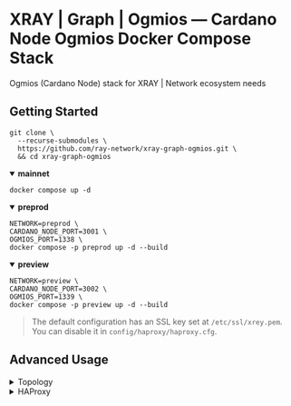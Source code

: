 # XRAY | Graph | Ogmios — Cardano Node Ogmios Docker Compose Stack

Ogmios (Cardano Node) stack for XRAY | Network ecosystem needs

## Getting Started
``` console
git clone \
  --recurse-submodules \
  https://github.com/ray-network/xray-graph-ogmios.git \
  && cd xray-graph-ogmios
```

<details open>
  <summary><b>mainnet</b></summary>

``` console
docker compose up -d
```

</details>
  
<details open>
  <summary><b>preprod</b></summary>

``` console
NETWORK=preprod \
CARDANO_NODE_PORT=3001 \
OGMIOS_PORT=1338 \
docker compose -p preprod up -d --build
```

</details>
  
<details open>
  <summary><b>preview</b></summary>

``` console
NETWORK=preview \
CARDANO_NODE_PORT=3002 \
OGMIOS_PORT=1339 \
docker compose -p preview up -d --build
```

</details>

> The default configuration has an SSL key set at `/etc/ssl/xrey.pem`. You can disable it in `config/haproxy/haproxy.cfg`.

## Advanced Usage
<details>
  <summary>Topology</summary>

If you need to specify which connections the Cardano Node should establish (useful if you are using node as a relay) - edit the [topology.json](https://github.com/ray-network/xray-graph-ogmios/blob/main/config/cardano-node-ogmios/topology.json) file before run the `docker compose up` command.

</details>

<details>
  <summary>HAProxy</summary>

By default, all container ports are bound to 127.0.0.1, so these ports are not available outside the server. Replace `127.0.0.1:${OGMIOS_PORT:-8050}:8050` with `${OGMIOS_PORT:-8050}:8050` if you want to open ports for external access.

Routes are resolved using the `HostResolver` header (this is needed for [XRAY | Graph | Output Load Balancer](https://github.com/ray-network/cloudflare-worker-output-load-balancer)). 

Also, time limits on server requests can be disabled (or rather, increased from 30 seconds to 60 minutes) by setting `HAPROXY_JWT_BEARER_TOKEN` in the `.env` file and then passing it over the `BearerResolver` header.

The path to SSL PEM key can be found here `/etc/ssl/xray.pem/`.

Check configuration file here [haproxy.cfg](https://github.com/ray-network/xray-graph-kupmios/blob/main/config/haproxy/haproxy.cfg).

</details>


  
